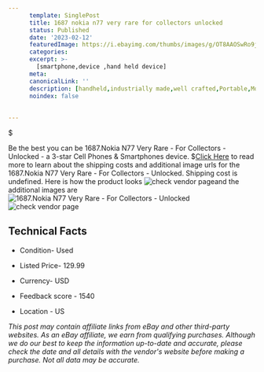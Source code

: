 ```yaml
---
      template: SinglePost
      title: 1687 nokia n77 very rare for collectors unlocked
      status: Published
      date: '2023-02-12'
      featuredImage: https://i.ebayimg.com/thumbs/images/g/OT8AAOSwRo9j3stx/s-l225.jpg
      categories: 
      excerpt: >-
        [smartphone,device ,hand held device]
      meta:
      canonicalLink: ''
      description: [handheld,industrially made,well crafted,Portable,Mobile,Compact,Convenient,Lightweight,Maneuverable,Man-portable,Miniature,Carriable,Hand-held,Light,Holdable,Transportable,Mobile device,Pocket-sized,On-the-go,Wireless,Cordless,Compact size,Convenient size, smartphone,device ,hand held device]
      noindex: false
      
        
---
```

$

Be the best you can be 1687.Nokia N77 Very Rare - For Collectors - Unlocked - a 3-star Cell Phones & Smartphones device.
$[Click Here](https://www.ebay.com/itm/165922996500?hash=item26a1c80114%3Ag%3AOT8AAOSwRo9j3stx&mkevt=1&mkcid=1&mkrid=711-53200-19255-0&campid=%253CePNCampaignId%253E&customid=%253CreferenceId%253E&toolid=10049) to read more to learn about the shipping costs and additional image urls for the 1687.Nokia N77 Very Rare - For Collectors - Unlocked. Shipping cost is undefined. Here is how the product looks ![check vendor page](https://i.ebayimg.com/thumbs/images/g/OT8AAOSwRo9j3stx/s-l225.jpg)and the additional images are![1687.Nokia N77 Very Rare - For Collectors - Unlocked](https://i.ebayimg.com/images/g/OT8AAOSwRo9j3stx/s-l1600.jpg)![check vendor page](https://origin-galleryplus.ebayimg.com/ws/web/165922996500_2_0_1/225x225.jpg,https://origin-galleryplus.ebayimg.com/ws/web/165922996500_3_0_1/225x225.jpg,https://origin-galleryplus.ebayimg.com/ws/web/165922996500_4_0_1/225x225.jpg,https://origin-galleryplus.ebayimg.com/ws/web/165922996500_5_0_1/225x225.jpg,https://origin-galleryplus.ebayimg.com/ws/web/165922996500_6_0_1/225x225.jpg,https://origin-galleryplus.ebayimg.com/ws/web/165922996500_7_0_1/225x225.jpg,https://origin-galleryplus.ebayimg.com/ws/web/165922996500_8_0_1/225x225.jpg)



 ## Technical Facts 



     
      

 - Condition- Used 


      

 - Listed Price- 129.99 


      

 - Currency- USD 


      

 - Feedback score - 1540 


      

 - Location - US 


      
      

 *_This post may contain affiliate links from eBay and other third-party websites. As an eBay affiliate, we earn from qualifying purchases. Although we do our best to keep the information up-to-date and accurate, please check the date and all details with the vendor's website before making a purchase. Not all data may be accurate._*






